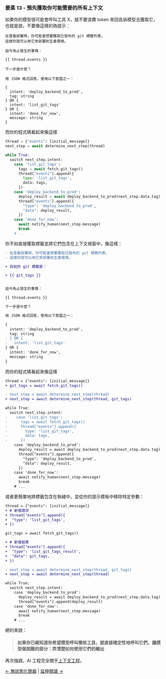 ### 要素 13 - 預先獲取你可能需要的所有上下文

如果你的模型很可能會呼叫工具 X，就不要浪費 token 來回告訴模型去獲取它，也就是說，不要像這樣的偽提示：

```jinja
在查看部署時，你可能會想要獲取已發布的 git 標籤列表，
這樣你就可以用它來部署到生產環境。

迴今為止發生的事情：

{{ thread.events }}

下一步是什麼？

用 JSON 格式回答，使用以下意圖之一：

{
  intent: 'deploy_backend_to_prod',
  tag: string
} OR {
  intent: 'list_git_tags'
} OR {
  intent: 'done_for_now',
  message: string
}
```

而你的程式碼看起來像這樣

```python
thread = {"events": [initial_message]}
next_step = await determine_next_step(thread)

while True:
  switch next_step.intent:
    case 'list_git_tags':
      tags = await fetch_git_tags()
      thread["events"].append({
        type: 'list_git_tags',
        data: tags,
      })
    case 'deploy_backend_to_prod':
      deploy_result = await deploy_backend_to_prod(next_step.data.tag)
      thread["events"].append({
        "type": 'deploy_backend_to_prod',
        "data": deploy_result,
      })
    case 'done_for_now':
      await notify_human(next_step.message)
      break
    # ...
```

你不如直接獲取標籤並將它們包含在上下文視窗中，像這樣：

```diff
- 在查看部署時，你可能會想要獲取已發布的 git 標籤列表，
- 這樣你就可以用它來部署到生產環境。

+ 目前的 git 標籤是：

+ {{ git_tags }}


迴今為止發生的事情：

{{ thread.events }}

下一步是什麼？

用 JSON 格式回答，使用以下意圖之一：

{
  intent: 'deploy_backend_to_prod',
  tag: string
- } OR {
-   intent: 'list_git_tags'
} OR {
  intent: 'done_for_now',
  message: string
}

```

而你的程式碼看起來像這樣

```diff
thread = {"events": [initial_message]}
+ git_tags = await fetch_git_tags()

- next_step = await determine_next_step(thread)
+ next_step = await determine_next_step(thread, git_tags)

while True:
  switch next_step.intent:
-    case 'list_git_tags':
-      tags = await fetch_git_tags()
-      thread["events"].append({
-        type: 'list_git_tags',
-        data: tags,
-      })
    case 'deploy_backend_to_prod':
      deploy_result = await deploy_backend_to_prod(next_step.data.tag)
      thread["events"].append({
        "type": 'deploy_backend_to_prod',
        "data": deploy_result,
      })
    case 'done_for_now':
      await notify_human(next_step.message)
      break
    # ...
```

或者更簡單地將標籤包含在執緒中，並從你的提示模板中移除特定參數：

```diff
thread = {"events": [initial_message]}
+ # 新增請求
+ thread["events"].append({
+  "type": 'list_git_tags',
+ })

git_tags = await fetch_git_tags()

+ # 新增結果
+ thread["events"].append({
+  "type": 'list_git_tags_result',
+  "data": git_tags,
+ })

- next_step = await determine_next_step(thread, git_tags)
+ next_step = await determine_next_step(thread)

while True:
  switch next_step.intent:
    case 'deploy_backend_to_prod':
      deploy_result = await deploy_backend_to_prod(next_step.data.tag)
      thread["events"].append(deploy_result)
    case 'done_for_now':
      await notify_human(next_step.message)
      break
    # ...
```

總的來說：

> #### 如果你已經知道你希望模型呼叫哪些工具，就直接確定性地呼叫它們，讓模型做困難的部分：弄清楚如何使用它們的輸出

再次強調，AI 工程完全關乎[上下文工程](https://github.com/humanlayer/12-factor-agents/blob/main/content/factor-03-own-your-context-window.md)。

[← 無狀態化簡器](https://github.com/humanlayer/12-factor-agents/blob/main/content/factor-12-stateless-reducer.md) | [延伸閱讀 →](https://github.com/humanlayer/12-factor-agents/blob/main/README.md#related-resources)
